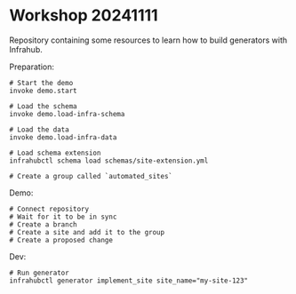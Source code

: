 # Workshop 20241111

Repository containing some resources to learn how to build generators with Infrahub.

Preparation:

```console
# Start the demo
invoke demo.start

# Load the schema
invoke demo.load-infra-schema

# Load the data
invoke demo.load-infra-data

# Load schema extension
infrahubctl schema load schemas/site-extension.yml

# Create a group called `automated_sites`
```

Demo:

```console
# Connect repository
# Wait for it to be in sync
# Create a branch
# Create a site and add it to the group
# Create a proposed change
```

Dev:

```console
# Run generator
infrahubctl generator implement_site site_name="my-site-123"
```
